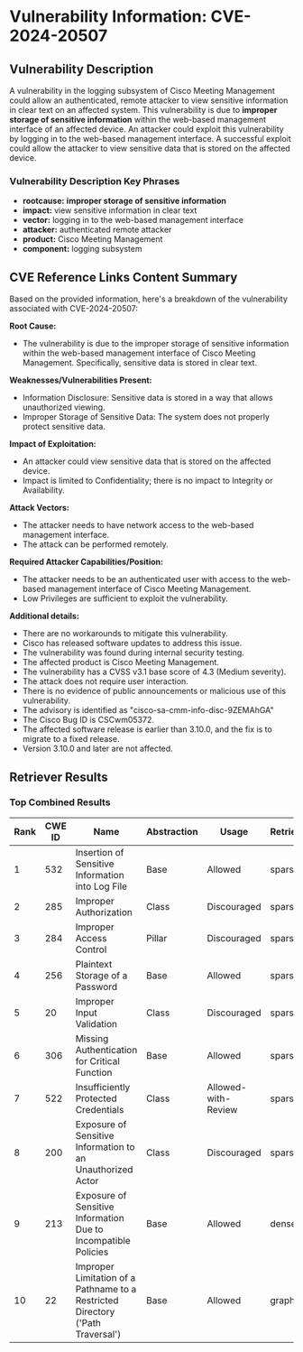 # Vulnerability Information: CVE-2024-20507

## Vulnerability Description
A vulnerability in the logging subsystem of Cisco Meeting Management could allow an authenticated, remote attacker to view sensitive information in clear text on an affected system. This vulnerability is due to **improper storage of sensitive information** within the web-based management interface of an affected device. An attacker could exploit this vulnerability by logging in to the web-based management interface. A successful exploit could allow the attacker to view sensitive data that is stored on the affected device.

### Vulnerability Description Key Phrases
- **rootcause:** **improper storage of sensitive information**
- **impact:** view sensitive information in clear text
- **vector:** logging in to the web-based management interface
- **attacker:** authenticated remote attacker
- **product:** Cisco Meeting Management
- **component:** logging subsystem

## CVE Reference Links Content Summary
Based on the provided information, here's a breakdown of the vulnerability associated with CVE-2024-20507:

**Root Cause:**
- The vulnerability is due to the improper storage of sensitive information within the web-based management interface of Cisco Meeting Management. Specifically, sensitive data is stored in clear text.

**Weaknesses/Vulnerabilities Present:**
- Information Disclosure: Sensitive data is stored in a way that allows unauthorized viewing.
- Improper Storage of Sensitive Data: The system does not properly protect sensitive data.

**Impact of Exploitation:**
- An attacker could view sensitive data that is stored on the affected device.
- Impact is limited to Confidentiality; there is no impact to Integrity or Availability.

**Attack Vectors:**
- The attacker needs to have network access to the web-based management interface.
- The attack can be performed remotely.

**Required Attacker Capabilities/Position:**
- The attacker needs to be an authenticated user with access to the web-based management interface of Cisco Meeting Management.
- Low Privileges are sufficient to exploit the vulnerability.

**Additional details:**
- There are no workarounds to mitigate this vulnerability.
- Cisco has released software updates to address this issue.
- The vulnerability was found during internal security testing.
- The affected product is Cisco Meeting Management.
- The vulnerability has a CVSS v3.1 base score of 4.3 (Medium severity).
- The attack does not require user interaction.
- There is no evidence of public announcements or malicious use of this vulnerability.
- The advisory is identified as "cisco-sa-cmm-info-disc-9ZEMAhGA"
- The Cisco Bug ID is CSCwm05372.
- The affected software release is earlier than 3.10.0, and the fix is to migrate to a fixed release.
- Version 3.10.0 and later are not affected.

## Retriever Results

### Top Combined Results

| Rank | CWE ID | Name | Abstraction | Usage  | Retrievers | Individual Scores |
|------|--------|------|-------------|-------|------------|-------------------|
| 1 | 532 | Insertion of Sensitive Information into Log File | Base | Allowed | sparse | 0.600 |
| 2 | 285 | Improper Authorization | Class | Discouraged | sparse | 0.551 |
| 3 | 284 | Improper Access Control | Pillar | Discouraged | sparse | 0.547 |
| 4 | 256 | Plaintext Storage of a Password | Base | Allowed | sparse | 0.538 |
| 5 | 20 | Improper Input Validation | Class | Discouraged | sparse | 0.535 |
| 6 | 306 | Missing Authentication for Critical Function | Base | Allowed | sparse | 0.530 |
| 7 | 522 | Insufficiently Protected Credentials | Class | Allowed-with-Review | sparse | 0.524 |
| 8 | 200 | Exposure of Sensitive Information to an Unauthorized Actor | Class | Discouraged | sparse | 0.518 |
| 9 | 213 | Exposure of Sensitive Information Due to Incompatible Policies | Base | Allowed | dense | 0.570 |
| 10 | 22 | Improper Limitation of a Pathname to a Restricted Directory ('Path Traversal') | Base | Allowed | graph | 0.002 |

